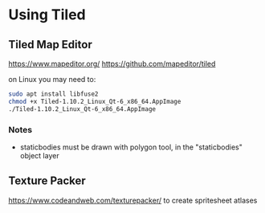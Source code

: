 # Using Tiled

## Tiled Map Editor

https://www.mapeditor.org/
https://github.com/mapeditor/tiled

on Linux you may need to:

```sh
sudo apt install libfuse2
chmod +x Tiled-1.10.2_Linux_Qt-6_x86_64.AppImage
./Tiled-1.10.2_Linux_Qt-6_x86_64.AppImage
```

### Notes

- staticbodies must be drawn with polygon tool, in the "staticbodies" object layer

## Texture Packer

https://www.codeandweb.com/texturepacker/ to create spritesheet atlases
